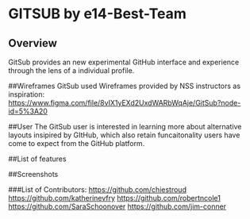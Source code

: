 # GITSUB by e14-Best-Team
## Overview
GitSub provides an new experimental GitHub interface and experience through the lens of a individual profile.

##Wireframes
GitSub used Wireframes provided by NSS instructors as inspiration: 
https://www.figma.com/file/8vIX1yEXd2UxdWARbWqAje/GitSub?node-id=5%3A20

##User
The GitSub user is interested in learning more about alternative layouts insipired by GItHub, which also retain funcaitonality users have come to expect from the GitHub platform.

##List of features

##Screenshots

###List of Contributors:
https://github.com/chiestroud
https://github.com/katherinevfry
https://github.com/robertncole1
https://github.com/SaraSchoonover
https://github.com/jim-conner
